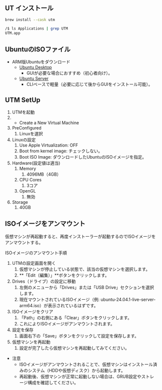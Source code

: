 
## UT インストール

```bash
brew install --cask utm

/$ ls Applications | grep UTM
UTM.app
```

## UbuntuのISOファイル

- ARM版Ubuntuをダウンロード
  - [Ubuntu Desktop](https://ubuntu.com/download/desktop)
    - GUIが必要な場合におすすめ（初心者向け）。
  - [Ubuntu Server](https://ubuntu.com/download/server)
    - CLIベースで軽量（必要に応じて後からGUIをインストール可能）。

## UTM SetUp

 1. UTMを起動
 2. - Create a New Virtual Machine
 3. PreConfigured
    1. Linuxを選択
 4. Linuxの設定
    1. Use Apple Virtualization: OFF
    2. Boot from kernel image: チェックしない。
    3. Boot ISO Image: ダウンロードしたUbuntuのISOイメージを指定。
 5. Hardware(設定値は適当)
    1. Memory
       1. 4096MB（4GB）
    2. CPU Cores
       1. 3コア
    3. OpenGL
       1. 無効
 6. Storage
    1. 40GB

## ISOイメージをアンマウント

仮想マシンが再起動すると、再度インストーラーが起動するのでISOイメージをアンマウントする。

ISOイメージのアンマウント手順

 1. UTMの設定画面を開く
    1. 仮想マシンが停止している状態で、該当の仮想マシンを選択します。
    2. **「Edit（編集）」**ボタンをクリックします。
 2. Drives（ドライブ）の設定に移動
    1. 左側のメニューから「Drives」または「USB Drive」セクションを選択します。
    2. 現在マウントされているISOイメージ（例: ubuntu-24.04.1-live-server-arm64.iso）が表示されているはずです。
 3. ISOイメージをクリア
    1. 「Path」の右側にある「Clear」ボタンをクリックします。
    2. これによりISOイメージがアンマウントされます。
 4. 設定を保存
    1. 画面右下の「Save」ボタンをクリックして設定を保存します。
 5. 仮想マシンを再起動
    1. 設定が完了したら仮想マシンを再起動してみてください。

- 注意
  - ISOイメージがアンマウントされることで、仮想マシンはインストール済みのシステム（HDDや仮想ディスク）から起動します。
  - 再起動後、仮想マシンが正常に起動しない場合は、GRUB設定やストレージ構成を確認してください。
